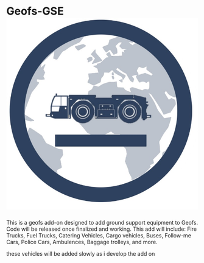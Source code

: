 # Geofs-GSE <img src="https://raw.githubusercontent.com/Vansh-Vviation/Geofs-GSE/refs/heads/main/Untitled391_20250120183047.png"/>![]()

This is a geofs add-on designed to add ground support equipment to Geofs. Code will be released once finalized and working. 
This add will include:
Fire Trucks,
Fuel Trucks,
Catering Vehicles,
Cargo vehicles,
Buses,
Follow-me Cars,
Police Cars,
Ambulences,
Baggage trolleys,
and more.

these vehicles will be added slowly as i develop the add on
